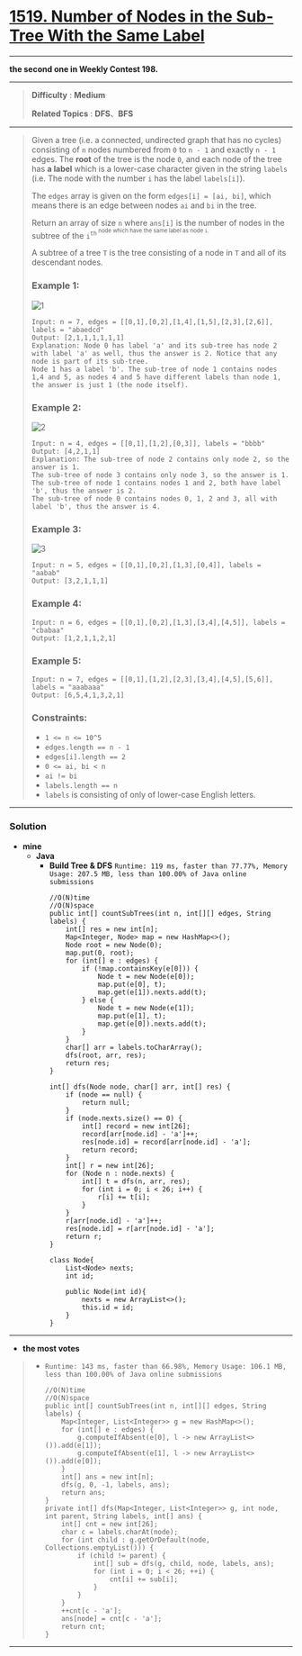 # [1519. Number of Nodes in the Sub-Tree With the Same Label](https://leetcode.com/problems/number-of-nodes-in-the-sub-tree-with-the-same-label/)

---

**the second one in Weekly Contest 198.**

---

> **Difficulty** : **Medium**
>
> **Related Topics** : **DFS**、**BFS**

---

> Given a tree (i.e. a connected, undirected graph that has no cycles) consisting of `n` nodes numbered from `0` to `n - 1` and exactly `n - 1` edges.
> The **root** of the tree is the node `0`, and each node of the tree has **a label** which is a lower-case character given in the string `labels` (i.e. The node with the number `i` has the label `labels[i]`).
>
> The `edges` array is given on the form `edges[i] = [ai, bi]`, which means there is an edge between nodes `ai` and `bi` in the tree.
>
> Return an array of size `n` where `ans[i]` is the number of nodes in the subtree of the `i`<sup>`th`<sup> node which have the same label as node `i`.
>
> A subtree of a tree `T` is the tree consisting of a node in `T` and all of its descendant nodes.
>
>
>
> ### Example 1:
> ![1](https://assets.leetcode.com/uploads/2020/07/01/q3e1.jpg)
> ```
> Input: n = 7, edges = [[0,1],[0,2],[1,4],[1,5],[2,3],[2,6]], labels = "abaedcd"
> Output: [2,1,1,1,1,1,1]
> Explanation: Node 0 has label 'a' and its sub-tree has node 2 with label 'a' as well, thus the answer is 2. Notice that any node is part of its sub-tree.
> Node 1 has a label 'b'. The sub-tree of node 1 contains nodes 1,4 and 5, as nodes 4 and 5 have different labels than node 1, the answer is just 1 (the node itself).
> ```
>
> ### Example 2:
> ![2](https://assets.leetcode.com/uploads/2020/07/01/q3e2.jpg)
> ```
> Input: n = 4, edges = [[0,1],[1,2],[0,3]], labels = "bbbb"
> Output: [4,2,1,1]
> Explanation: The sub-tree of node 2 contains only node 2, so the answer is 1.
> The sub-tree of node 3 contains only node 3, so the answer is 1.
> The sub-tree of node 1 contains nodes 1 and 2, both have label 'b', thus the answer is 2.
> The sub-tree of node 0 contains nodes 0, 1, 2 and 3, all with label 'b', thus the answer is 4.
> ```
>
> ### Example 3:
> ![3](https://assets.leetcode.com/uploads/2020/07/01/q3e3.jpg)
> ```
> Input: n = 5, edges = [[0,1],[0,2],[1,3],[0,4]], labels = "aabab"
> Output: [3,2,1,1,1]
> ```
>
> ### Example 4:
> ```
> Input: n = 6, edges = [[0,1],[0,2],[1,3],[3,4],[4,5]], labels = "cbabaa"
> Output: [1,2,1,1,2,1]
> ```
>
> ### Example 5:
> ```
> Input: n = 7, edges = [[0,1],[1,2],[2,3],[3,4],[4,5],[5,6]], labels = "aaabaaa"
> Output: [6,5,4,1,3,2,1]
> ```
>
> ### Constraints:
> * `1 <= n <= 10^5`
> * `edges.length == n - 1`
> * `edges[i].length == 2`
> * `0 <= ai, bi < n`
> * `ai != bi`
> * `labels.length == n`
> * `labels` is consisting of only of lower-case English letters.

---

### Solution
* **mine**
  * **Java**
    * **Build Tree & DFS** `Runtime: 119 ms, faster than 77.77%, Memory Usage: 207.5 MB, less than 100.00% of Java online submissions`
      ```
      //O(N)time
      //O(N)space
      public int[] countSubTrees(int n, int[][] edges, String labels) {
          int[] res = new int[n];
          Map<Integer, Node> map = new HashMap<>();
          Node root = new Node(0);
          map.put(0, root);
          for (int[] e : edges) {
              if (!map.containsKey(e[0])) {
                  Node t = new Node(e[0]);
                  map.put(e[0], t);
                  map.get(e[1]).nexts.add(t);
              } else {
                  Node t = new Node(e[1]);
                  map.put(e[1], t);
                  map.get(e[0]).nexts.add(t);
              }
          }
          char[] arr = labels.toCharArray();
          dfs(root, arr, res);
          return res;
      }

      int[] dfs(Node node, char[] arr, int[] res) {
          if (node == null) {
              return null;
          }
          if (node.nexts.size() == 0) {
              int[] record = new int[26];
              record[arr[node.id] - 'a']++;
              res[node.id] = record[arr[node.id] - 'a'];
              return record;
          }
          int[] r = new int[26];
          for (Node n : node.nexts) {
              int[] t = dfs(n, arr, res);
              for (int i = 0; i < 26; i++) {
                  r[i] += t[i];
              }
          }
          r[arr[node.id] - 'a']++;
          res[node.id] = r[arr[node.id] - 'a'];
          return r;
      }

      class Node{
          List<Node> nexts;
          int id;

          public Node(int id){
              nexts = new ArrayList<>();
              this.id = id;
          }
      }
      ```


---

* **the most votes**
>  * `Runtime: 143 ms, faster than 66.98%, Memory Usage: 106.1 MB, less than 100.00% of Java online submissions`
>    ```
>    //O(N)time
>    //O(N)space
>    public int[] countSubTrees(int n, int[][] edges, String labels) {
>        Map<Integer, List<Integer>> g = new HashMap<>();
>        for (int[] e : edges) {
>            g.computeIfAbsent(e[0], l -> new ArrayList<>()).add(e[1]);
>            g.computeIfAbsent(e[1], l -> new ArrayList<>()).add(e[0]);
>        }
>        int[] ans = new int[n];
>        dfs(g, 0, -1, labels, ans);
>        return ans;
>    }
>    private int[] dfs(Map<Integer, List<Integer>> g, int node, int parent, String labels, int[] ans) {
>        int[] cnt = new int[26];
>        char c = labels.charAt(node);
>        for (int child : g.getOrDefault(node, Collections.emptyList())) {
>            if (child != parent) {
>                int[] sub = dfs(g, child, node, labels, ans);
>                for (int i = 0; i < 26; ++i) {
>                    cnt[i] += sub[i];
>                }
>            }
>        }
>        ++cnt[c - 'a'];
>        ans[node] = cnt[c - 'a'];
>        return cnt;
>    }
>    ```

---
